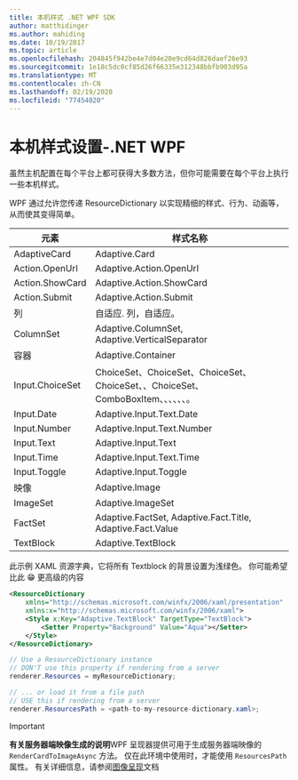 ```yaml
---
title: 本机样式 .NET WPF SDK
author: matthidinger
ms.author: mahiding
ms.date: 10/19/2017
ms.topic: article
ms.openlocfilehash: 204845f942be4e7d04e20e9cd64d826daef26e93
ms.sourcegitcommit: 1e18c5dc0cf85d26f66335e312348bbfb903d95a
ms.translationtype: MT
ms.contentlocale: zh-CN
ms.lasthandoff: 02/19/2020
ms.locfileid: "77454020"
---
```

# <a name="native-styling---net-wpf"></a>本机样式设置-.NET WPF

虽然主机配置在每个平台上都可获得大多数方法，但你可能需要在每个平台上执行一些本机样式。 

WPF 通过允许您传递 ResourceDictionary 以实现精细的样式、行为、动画等，从而使其变得简单。

| 元素 | 样式名称 |
|---|---|
| AdaptiveCard | Adaptive.Card| 
| Action.OpenUrl  | Adaptive.Action.OpenUrl  |
| Action.ShowCard | Adaptive.Action.ShowCard |
| Action.Submit  | Adaptive.Action.Submit  |
| 列 | 自适应. 列，自适应。 |
| ColumnSet | Adaptive.ColumnSet, Adaptive.VerticalSeparator |
| 容器 | Adaptive.Container|
| Input.ChoiceSet | ChoiceSet、ChoiceSet、ChoiceSet、ChoiceSet、、ChoiceSet、ComboBoxItem、、、、、、。 |
| Input.Date | Adaptive.Input.Text.Date
| Input.Number | Adaptive.Input.Text.Number |
| Input.Text | Adaptive.Input.Text |
| Input.Time | Adaptive.Input.Text.Time |
| Input.Toggle| Adaptive.Input.Toggle|
| 映像  | Adaptive.Image |
| ImageSet  | Adaptive.ImageSet |
| FactSet | Adaptive.FactSet, Adaptive.Fact.Title, Adaptive.Fact.Value |
| TextBlock  | Adaptive.TextBlock |

此示例 XAML 资源字典，它将所有 Textblock 的背景设置为浅绿色。 你可能希望比此 😁 更高级的内容

```xml
<ResourceDictionary
    xmlns="http://schemas.microsoft.com/winfx/2006/xaml/presentation" 
    xmlns:x="http://schemas.microsoft.com/winfx/2006/xaml">
    <Style x:Key="Adaptive.TextBlock" TargetType="TextBlock">
        <Setter Property="Background" Value="Aqua"></Setter>
    </Style>
</ResourceDictionary>
```
```csharp
// Use a ResourceDictionary instance
// DON'T use this property if rendering from a server
renderer.Resources = myResourceDictionary;

// ... or load it from a file path
// USE this if rendering from a server
renderer.ResourcesPath = <path-to-my-resource-dictionary.xaml>;
```

> [!IMPORTANT]
> **有关服务器端映像生成的说明**WPF 呈现器提供可用于生成服务器端映像的 `RenderCardToImageAsync` 方法。 仅在此环境中使用时，才能使用 `ResourcesPath` 属性。 有关详细信息，请参阅[图像呈现](../net-image/getting-started.md)文档